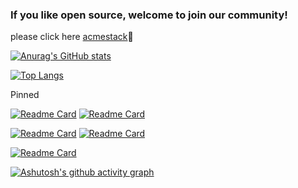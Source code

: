 ### If you like open source, welcome to join our community! 
please click here [acmestack](https://github.com/acmestack)👋


[![Anurag's GitHub stats](https://github-readme-stats.vercel.app/api?username=zouchangfu&show_icons=true&theme=cobalt)](https://github.com/zouchangfu)

[![Top Langs](https://github-readme-stats.vercel.app/api/top-langs/?username=zouchangfu&layout=compact&theme=radical)](https://github.com/zouchangfu)

Pinned

[![Readme Card](https://github-readme-stats.vercel.app/api/pin/?username=acmestack&repo=gobatis-plus&show_owner=true&title_color=fff&icon_color=f9f9f9&text_color=9f9f9f&bg_color=151515)](https://github.com/acmestack/gobatis-plus)
[![Readme Card](https://github-readme-stats.vercel.app/api/pin/?username=acmestack&repo=envcd&show_owner=true&title_color=fff&icon_color=f9f9f9&text_color=9f9f9f&bg_color=151515)](https://github.com/acmestack/envcd)


[![Readme Card](https://github-readme-stats.vercel.app/api/pin/?username=apache&repo=incubator-shenyu&show_owner=true&title_color=fff&icon_color=f9f9f9&text_color=9f9f9f&bg_color=151515)](https://github.com/apache/incubator-shenyu)
[![Readme Card](https://github-readme-stats.vercel.app/api/pin/?username=alibaba&repo=druid&show_owner=true&title_color=fff&icon_color=f9f9f9&text_color=9f9f9f&bg_color=151515)](https://github.com/alibaba/druid)


[![Readme Card](https://github-readme-stats.vercel.app/api/pin/?username=acmestack&repo=gobatis&show_owner=true&title_color=fff&icon_color=f9f9f9&text_color=9f9f9f&bg_color=151515)](https://github.com/acmestack/gobatis)






[![Ashutosh's github activity graph](https://activity-graph.herokuapp.com/graph?username=zouchangfu&theme=react-dark)](https://github.com/zouchangfu)

<!--
**zouchangfu/zouchangfu** is a ✨ _special_ ✨ repository because its `README.md` (this file) appears on your GitHub profile.

Here are some ideas to get you started:

- 🔭 I’m currently working on ...
- 🌱 I’m currently learning ...
- 👯 I’m looking to collaborate on ...
- 🤔 I’m looking for help with ...
- 💬 Ask me about ...
- 📫 How to reach me: ...
- 😄 Pronouns: ...
- ⚡ Fun fact: ...
-->
